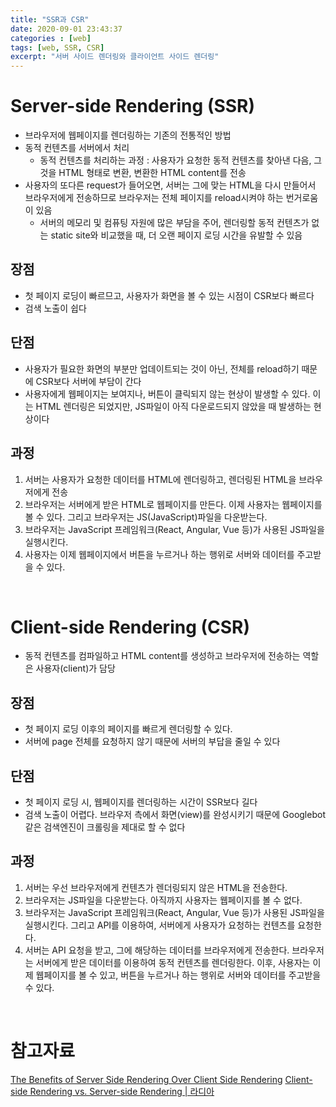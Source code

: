 ```yaml
---
title: "SSR과 CSR"
date: 2020-09-01 23:43:37
categories : [web]
tags: [web, SSR, CSR]
excerpt: "서버 사이드 렌더링와 클라이언트 사이드 렌더링"
---
```


# Server-side Rendering (SSR)
- 브라우저에 웹페이지를 렌더링하는 기존의 전통적인 방법
- 동적 컨텐츠를 서버에서 처리
  - 동적 컨텐츠를 처리하는 과정 : 사용자가 요청한 동적 컨텐츠를 찾아낸 다음, 그것을 HTML 형태로 변환, 변환한 HTML content를 전송
- 사용자의 또다른 request가 들어오면, 서버는 그에 맞는 HTML을 다시 만들어서 브라우저에게 전송하므로 브라우저는 전체 페이지를 reload시켜야 하는 번거로움이 있음
  - 서버의 메모리 및 컴퓨팅 자원에 많은 부담을 주어, 렌더링할 동적 컨텐츠가 없는 static site와 비교했을 때, 더 오랜 페이지 로딩 시간을 유발할 수 있음

## 장점
- 첫 페이지 로딩이 빠르므고, 사용자가 화면을 볼 수 있는 시점이 CSR보다 빠르다
- 검색 노출이 쉽다
  
## 단점
- 사용자가 필요한 화면의 부분만 업데이트되는 것이 아닌, 전체를 reload하기 때문에 CSR보다 서버에 부담이 간다
- 사용자에게 웹페이지는 보여지나, 버튼이 클릭되지 않는 현상이 발생할 수 있다. 이는 HTML 렌더링은 되었지만, JS파일이 아직 다운로드되지 않았을 때 발생하는 현상이다
  
## 과정
1. 서버는 사용자가 요청한 데이터를 HTML에 렌더링하고, 렌더링된 HTML을 브라우저에게 전송
2. 브라우저는 서버에게 받은 HTML로 웹페이지를 만든다. 이제 사용자는 웹페이지를 볼 수 있다. 그리고 브라우저는 JS(JavaScript)파일을 다운받는다.
3. 브라우저는 JavaScript 프레임워크(React, Angular, Vue 등)가 사용된 JS파일을 실행시킨다.
4. 사용자는 이제 웹페이지에서 버튼을 누르거나 하는 행위로 서버와 데이터를 주고받을 수 있다.

<br>

# Client-side Rendering (CSR)
- 동적 컨텐츠를 컴파일하고 HTML content를 생성하고 브라우저에 전송하는 역할은 사용자(client)가 담당
  
## 장점
- 첫 페이지 로딩 이후의 페이지를 빠르게 렌더링할 수 있다.
- 서버에 page 전체를 요청하지 않기 때문에 서버의 부답을 줄일 수 있다
  
## 단점
- 첫 페이지 로딩 시, 웹페이지를 렌더링하는 시간이 SSR보다 길다
- 검색 노출이 어렵다. 브라우저 측에서 화면(view)를 완성시키기 때문에 Googlebot 같은 검색엔진이 크롤링을 제대로 할 수 없다
  
## 과정
1. 서버는 우선 브라우저에게 컨텐츠가 렌더링되지 않은 HTML을 전송한다.
2. 브라우저는 JS파일을 다운받는다. 아직까지 사용자는 웹페이지를 볼 수 없다.
3. 브라우저는 JavaScript 프레임워크(React, Angular, Vue 등)가 사용된 JS파일을 실행시킨다. 그리고 API를 이용하여, 서버에게 사용자가 요청하는 컨텐츠를 요청한다.
4. 서버는 API 요청을 받고, 그에 해당하는 데이터를 브라우저에게 전송한다. 브라우저는 서버에게 받은 데이터를 이용하여 동적 컨텐츠를 렌더링한다. 이후, 사용자는 이제 웹페이지를 볼 수 있고, 버튼을 누르거나 하는 행위로 서버와 데이터를 주고받을 수 있다.

<br>

# 참고자료
[The Benefits of Server Side Rendering Over Client Side Rendering](https://medium.com/walmartglobaltech/the-benefits-of-server-side-rendering-over-client-side-rendering-5d07ff2cefe8)
[Client-side Rendering vs. Server-side Rendering | 라디아](https://blog.naver.com/songblue61/221987744064)